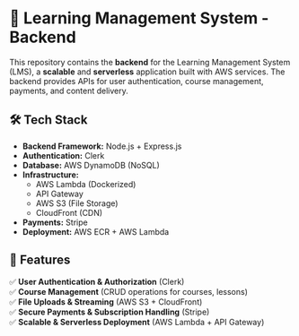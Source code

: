 # 🚀 Learning Management System - Backend

This repository contains the **backend** for the Learning Management System (LMS), a **scalable** and **serverless** application built with AWS services. The backend provides APIs for user authentication, course management, payments, and content delivery.

## 🛠 Tech Stack
- **Backend Framework:** Node.js + Express.js
- **Authentication:** Clerk
- **Database:** AWS DynamoDB (NoSQL)
- **Infrastructure:**
  - AWS Lambda (Dockerized)
  - API Gateway
  - AWS S3 (File Storage)
  - CloudFront (CDN)
- **Payments:** Stripe
- **Deployment:** AWS ECR + AWS Lambda

## 📌 Features
✅ **User Authentication & Authorization** (Clerk)  
✅ **Course Management** (CRUD operations for courses, lessons)  
✅ **File Uploads & Streaming** (AWS S3 + CloudFront)  
✅ **Secure Payments & Subscription Handling** (Stripe)  
✅ **Scalable & Serverless Deployment** (AWS Lambda + API Gateway)  
